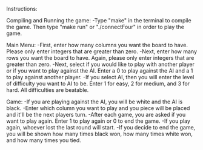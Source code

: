 Instructions:

Compiling and Running the game:
  -Type "make" in the terminal to compile the game. Then type "make run" or "./connectFour" in order to play the game.

Main Menu:
  -First, enter how many columns you want the board to have. Please only enter integers that are greater than zero.
  -Next, enter how many rows you want the board to have. Again, please only enter integers that are greater than zero.
  -Next, select if you would like to play with another player or if you want to play against the AI. Enter a 0 to play against the AI and a 1 to play against another player.
  -If you select AI, then you will enter the level of difficulty you want to AI to be. Enter 1 for easy, 2 for medium, and 3 for hard. All difficulties are beatable.

Game:
  -If you are playing against the AI, you will be white and the AI is black.
  -Enter which column you want to play and you piece will be placed and it'll be the next players turn.
  -After each game, you are asked if you want to play again. Enter 1 to play again or 0 to end the game.
  -If you play again, whoever lost the last round will start.
  -If you decide to end the game, you will be shown how many times black won, how many times white won, and how many times you tied. 

